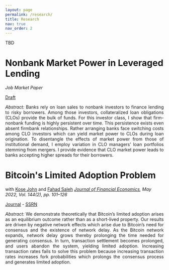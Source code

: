 ```yaml
---
layout: page
permalink: /research/
title: Research
nav: true
nav_order: 2
---
```

TBD


# Nonbank Market Power in Leveraged Lending
<em>Job Market Paper</em>

<a href='/assets/pdf/JMP_Hinzen_NonbankMarketPower.pdf'><u>Draft</u></a>

<p align="justify"><em>Abstract:</em> Banks rely on loan sales to nonbank investors to finance lending to risky borrowers. Among those investors, collateralized loan obligations (CLOs) provide the bulk of funds. For this investor class, I show that firm-nonbank funding is highly persistent over time. This persistence exists even absent firmbank relationships. Rather arranging banks face switching costs among CLO investors which can yield market power to CLOs during loan origination. To disentangle the effects of market power from those of institutional demand, I employ variation in CLO managers’ loan portfolios stemming from mergers. I provide evidence that CLO market power leads to banks accepting higher spreads for their borrowers.</p>

# Bitcoin's Limited Adoption Problem
with <a href='https://pages.stern.nyu.edu/~kjohn/'>Kose John</a> and <a href='https://www.fahadsaleh.com/'>Fahad Saleh</a>
<em><u>Journal of Financial Economics</u>, May 2022, Vol. 144(2), pp. 101–126</em>

<a href='https://www.sciencedirect.com/science/article/abs/pii/S0304405X22000198'><u>Journal</u></a> - <a href='https://papers.ssrn.com/sol3/papers.cfm?abstract_id=3334262'><u>SSRN</u></a>

<p align="justify"><em>Abstract:</em> We demonstrate theoretically that Bitcoin’s limited adoption arises as an equilibrium outcome rather than as a short-lived property. Our results are driven by negative network effects which arise due to Bitcoin’s need for consensus and the existence of network delay. As the Bitcoin network expands, network delay grows thereby prolonging the time needed for generating consensus. In turn, transaction settlement becomes prolonged, and users abandon the system, yielding limited adoption. Increasing transaction rates fails to solve this problem because increasing transaction rates increases fork probabilities which prolongs the consensus process and generates limited adoption.</p>
